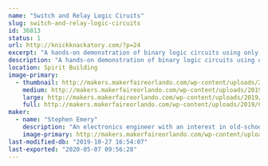 ```yaml
---
name: "Switch and Relay Logic Ciruits"
slug: switch-and-relay-logic-circuits
id: 36813
status: 1
url: http://knickknackatory.com/?p=24
excerpt: "A hands-on demonstration of binary logic circuits using only switches and relays."
description: "A hands-on demonstration of binary logic circuits using only switches and relays. Circuits available for attendees to play with include a four-bit adder, river-crossing puzzles, and Ring the Bell, an IoT arcade machine based on the Chinese Ring Puzzle."
location: Spirit Building
image-primary:
  - thumbnail: http://makers.makerfaireorlando.com/wp-content/uploads/2019/08/Emery_Adder_Inside-1-150x150.png
    medium: http://makers.makerfaireorlando.com/wp-content/uploads/2019/08/Emery_Adder_Inside-1-300x225.png
    large: http://makers.makerfaireorlando.com/wp-content/uploads/2019/08/Emery_Adder_Inside-1-1024x768.png
    full: http://makers.makerfaireorlando.com/wp-content/uploads/2019/08/Emery_Adder_Inside-1.png
maker:
  - name: "Stephen Emery"
    description: "An electronics engineer with an interest in old-school switching logic."
    image-primary: http://makers.makerfaireorlando.com/wp-content/uploads/2018/11/profile_pic_small.jpg
last-modified-db: "2019-10-27 16:54:07"
last-exported: "2020-05-07 09:56:28"
---
```

